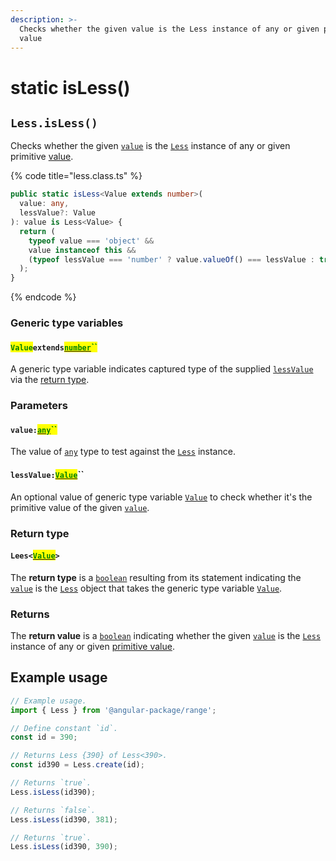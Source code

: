 ```yaml
---
description: >-
  Checks whether the given value is the Less instance of any or given primitive
  value
---
```


# static isLess()

## `Less.isLess()`

Checks whether the given [`value`](static-isless.md#undefined) is the [`Less`](broken-reference) instance of any or given primitive [value](static-isless.md#lessvalue-value).

{% code title="less.class.ts" %}
```typescript
public static isLess<Value extends number>(
  value: any,
  lessValue?: Value
): value is Less<Value> {
  return (
    typeof value === 'object' &&
    value instanceof this &&
    (typeof lessValue === 'number' ? value.valueOf() === lessValue : true)
  );
}
```
{% endcode %}

### Generic type variables

#### <mark style="color:green;">`Value`</mark>`extends`[<mark style="color:green;">`number`</mark>](https://www.typescriptlang.org/docs/handbook/basic-types.html#number)<mark style="color:green;">``</mark>

A generic type variable indicates captured type of the supplied [`lessValue`](static-isless.md#lessvalue-value) via the [return type](static-isless.md#return-type).

### Parameters

#### `value:`[<mark style="color:green;">`any`</mark>](https://www.typescriptlang.org/docs/handbook/basic-types.html#any)<mark style="color:green;">``</mark>

The value of [`any`](https://www.typescriptlang.org/docs/handbook/basic-types.html#any) type to test against the [`Less`](broken-reference) instance.

#### `lessValue:`[<mark style="color:green;">`Value`</mark>](static-isless.md#valueextendsnumber)``

An optional value of generic type variable [`Value`](static-isless.md#valueextendsnumber) to check whether it's the primitive value of the given [`value`](static-isless.md#value-any).

### Return type

#### `Lees<`[<mark style="color:green;">`Value`</mark>](static-isless.md#valueextendsnumber)`>`

The **return type** is a [`boolean`](https://www.typescriptlang.org/docs/handbook/basic-types.html#boolean) resulting from its statement indicating the [`value`](static-isless.md#value-any) is the [`Less`](broken-reference) object that takes the generic type variable [`Value`](static-isless.md#valueextendsnumber).

### Returns

The **return value** is a [`boolean`](https://developer.mozilla.org/en-US/docs/Web/JavaScript/Reference/Global\_Objects/Boolean) indicating whether the given [`value`](static-isless.md#value-any) is the [`Less`](broken-reference) instance of any or given [primitive value](static-isless.md#lessvalue-value).

## Example usage

```typescript
// Example usage.
import { Less } from '@angular-package/range';

// Define constant `id`.
const id = 390;

// Returns Less {390} of Less<390>.
const id390 = Less.create(id);

// Returns `true`.
Less.isLess(id390);

// Returns `false`.
Less.isLess(id390, 381);

// Returns `true`.
Less.isLess(id390, 390);
```
